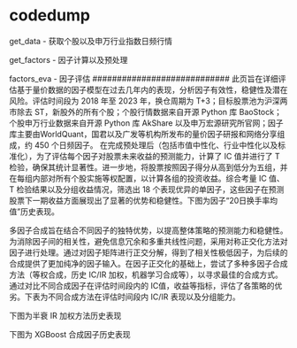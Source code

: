 # codedump

get_data - 获取个股以及申万行业指数日频行情

get_factors - 因子计算以及预处理

factors_eva - 因子评估
############################
  此页旨在详细评估基于量价数据的因子模型在过去几年内的表现，分析因子有效性，稳健性及潜在风险。评估时间段为 2018 年至 2023 年，换仓周期为 T+3；目标股票池为沪深两市除去 ST，新股外的所有个股；个股行情数据来自开源 Python 库 BaoStock；个股申万行业数据来自开源 Python 库 AkShare 以及申万宏源研究所官网；因子库主要由WorldQuant，国君以及广发等机构所发布的量价因子研报和网络分享组成，约 450 个日频因子。
  在完成预处理后（包括市值中性化、行业中性化以及标准化），为了评估每个因子对股票未来收益的预测能力，计算了 IC 值并进行了 T 检验，确保其统计显著性。进一步地，将股票按照因子得分从高到低分为五组，并在每组内部对所有个股实施等权配置，以计算各组的投资收益。综合考量 IC 值、T 检验结果以及分组收益情况，筛选出 18 个表现优异的单因子，这些因子在预测股票下一期收益方面展现出了显著的优势和稳健性。下图为因子“20日换手率均值”历史表现。

  多因子合成旨在结合不同因子的独特优势，以提高整体策略的预测能力和稳健性。为消除因子间的相关性，避免信息冗余和多重共线性问题，采用对称正交化方法对因子进行处理。通过对因子矩阵进行正交分解，得到了相关性极低因子，为后续的合成提供了更加纯净的因子输入。在因子正交化的基础上，尝试了多种多因子合成方法（等权合成，历史 IC/IR 加权，机器学习合成等），以寻求最佳的合成方式。通过对比不同合成因子在评估时间段内的 IC值，收益等指标，评估了各策略的优劣。下表为不同合成方法在评估时间段内 IC/IR 表现以及分组能力。

  下图为半衰 IR 加权方法历史表现

  下图为 XGBoost 合成因子历史表现
